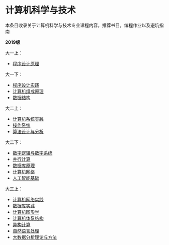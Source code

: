 # 计算机科学与技术

本条目收录关于计算机科学与技术专业课程内容，推荐书目，编程作业以及避坑指南

**2019级**   

大一上：    
- [程序设计原理]()

大一下：  
- [程序设计实践]()  
- [计算机组成原理]()  
- [数据结构]()   

大二上：  
- [计算机系统实践]()   
- [操作系统]()   
- [算法设计与分析]()   

大二下：   
- [数字逻辑与数字系统]()   
- [并行计算]()   
- [数据库原理]()   
- [计算机网络]()   
- [人工智能基础]()   

大三上：  
- [计算机网络实践]()   
- [数据库实践]()  
- [计算机图形学]()  
- [计算机体系结构]()  
- [异构计算]()   
- [自然语言处理]()   
- [大数据分析理论与方法]()
  

